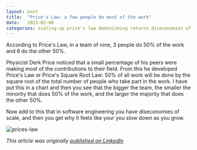 ```yaml
---
layout: post
title:  "Price's Law: a few people do most of the work"
date:   2023-02-08
categories: scaling-up price's law deminishing returns diseconomies of scale
---
```


According to Price's Law, in a team of nine, 3 people do 50% of the work and 6 do the other 50%.

Physicist Derk Price noticed that a small percentage of his peers were making most of the contributions to their field. From this he developed Price's Law or Price's Square Root Law: 50% of all work will be done by the square root of the total number of people who take part in the work.
I have put this in a chart and then you see that the bigger the team, the smaller the minority that does 50% of the work, and the larger the majority that does the other 50%. 

Now add to this that in software engineering you have diseconomies of scale, and then you get why it feels like your you slow down as you grow.

![prices-law](https://user-images.githubusercontent.com/5676977/218328541-97f1a905-a52d-4fb1-9ce0-d3458fd9cb59.jpeg)

_This article was originally [published on LinkedIn](https://www.linkedin.com/posts/arjenderuiter_softwareengineering-team-productivity-activity-7028818507064561664-ZIYh)_

